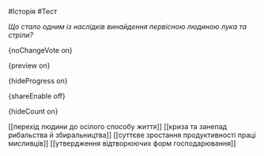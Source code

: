 #Історія #Тест

*Що стало одним із наслідків винайдення первісною людиною лука та стріли?*

{noChangeVote on}

{preview on}

{hideProgress on}

{shareEnable off}

{hideCount on}

[[перехід людини до осілого способу життя]]
[[криза та занепад рибальства й збиральництва]]
[[суттєве зростання продуктивності праці мисливців]]
[[утвердження відтворюючих форм господарювання]]
